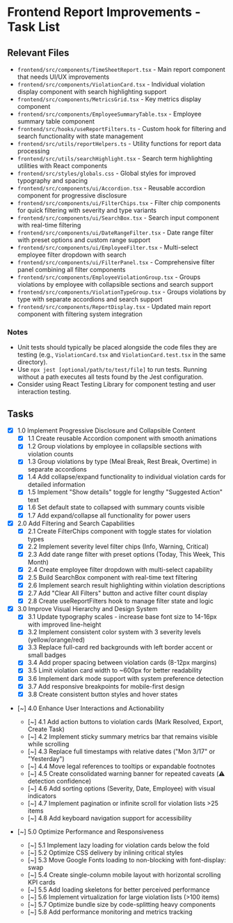 # Frontend Report Improvements - Task List

## Relevant Files

- `frontend/src/components/TimeSheetReport.tsx` - Main report component that needs UI/UX improvements
- `frontend/src/components/ViolationCard.tsx` - Individual violation display component with search highlighting support
- `frontend/src/components/MetricsGrid.tsx` - Key metrics display component
- `frontend/src/components/EmployeeSummaryTable.tsx` - Employee summary table component
- `frontend/src/hooks/useReportFilters.ts` - Custom hook for filtering and search functionality with state management
- `frontend/src/utils/reportHelpers.ts` - Utility functions for report data processing
- `frontend/src/utils/searchHighlight.tsx` - Search term highlighting utilities with React components
- `frontend/src/styles/globals.css` - Global styles for improved typography and spacing
- `frontend/src/components/ui/Accordion.tsx` - Reusable accordion component for progressive disclosure
- `frontend/src/components/ui/FilterChips.tsx` - Filter chip components for quick filtering with severity and type variants
- `frontend/src/components/ui/SearchBox.tsx` - Search input component with real-time filtering
- `frontend/src/components/ui/DateRangeFilter.tsx` - Date range filter with preset options and custom range support
- `frontend/src/components/ui/EmployeeFilter.tsx` - Multi-select employee filter dropdown with search
- `frontend/src/components/ui/FilterPanel.tsx` - Comprehensive filter panel combining all filter components
- `frontend/src/components/EmployeeViolationGroup.tsx` - Groups violations by employee with collapsible sections and search support
- `frontend/src/components/ViolationTypeGroup.tsx` - Groups violations by type with separate accordions and search support
- `frontend/src/components/ReportDisplay.tsx` - Updated main report component with filtering system integration

### Notes

- Unit tests should typically be placed alongside the code files they are testing (e.g., `ViolationCard.tsx` and `ViolationCard.test.tsx` in the same directory).
- Use `npx jest [optional/path/to/test/file]` to run tests. Running without a path executes all tests found by the Jest configuration.
- Consider using React Testing Library for component testing and user interaction testing.

## Tasks

- [x] 1.0 Implement Progressive Disclosure and Collapsible Content
  - [x] 1.1 Create reusable Accordion component with smooth animations
  - [x] 1.2 Group violations by employee in collapsible sections with violation counts
  - [x] 1.3 Group violations by type (Meal Break, Rest Break, Overtime) in separate accordions
  - [x] 1.4 Add collapse/expand functionality to individual violation cards for detailed information
  - [x] 1.5 Implement "Show details" toggle for lengthy "Suggested Action" text
  - [x] 1.6 Set default state to collapsed with summary counts visible
  - [x] 1.7 Add expand/collapse all functionality for power users

- [x] 2.0 Add Filtering and Search Capabilities  
  - [x] 2.1 Create FilterChips component with toggle states for violation types
  - [x] 2.2 Implement severity level filter chips (Info, Warning, Critical)
  - [x] 2.3 Add date range filter with preset options (Today, This Week, This Month)
  - [x] 2.4 Create employee filter dropdown with multi-select capability
  - [x] 2.5 Build SearchBox component with real-time text filtering
  - [x] 2.6 Implement search result highlighting within violation descriptions
  - [x] 2.7 Add "Clear All Filters" button and active filter count display
  - [x] 2.8 Create useReportFilters hook to manage filter state and logic

- [x] 3.0 Improve Visual Hierarchy and Design System
  - [x] 3.1 Update typography scales - increase base font size to 14-16px with improved line-height
  - [x] 3.2 Implement consistent color system with 3 severity levels (yellow/orange/red)
  - [x] 3.3 Replace full-card red backgrounds with left border accent or small badges
  - [x] 3.4 Add proper spacing between violation cards (8-12px margins)
  - [x] 3.5 Limit violation card width to ~600px for better readability
  - [x] 3.6 Implement dark mode support with system preference detection
  - [x] 3.7 Add responsive breakpoints for mobile-first design
  - [x] 3.8 Create consistent button styles and hover states

- [~] 4.0 Enhance User Interactions and Actionability
  - [~] 4.1 Add action buttons to violation cards (Mark Resolved, Export, Create Task)
  - [~] 4.2 Implement sticky summary metrics bar that remains visible while scrolling
  - [~] 4.3 Replace full timestamps with relative dates ("Mon 3/17" or "Yesterday")
  - [~] 4.4 Move legal references to tooltips or expandable footnotes
  - [~] 4.5 Create consolidated warning banner for repeated caveats (⚠️ detection confidence)
  - [~] 4.6 Add sorting options (Severity, Date, Employee) with visual indicators
  - [~] 4.7 Implement pagination or infinite scroll for violation lists >25 items
  - [~] 4.8 Add keyboard navigation support for accessibility

- [~] 5.0 Optimize Performance and Responsiveness
  - [~] 5.1 Implement lazy loading for violation cards below the fold
  - [~] 5.2 Optimize CSS delivery by inlining critical styles
  - [~] 5.3 Move Google Fonts loading to non-blocking with font-display: swap
  - [~] 5.4 Create single-column mobile layout with horizontal scrolling KPI cards
  - [~] 5.5 Add loading skeletons for better perceived performance
  - [~] 5.6 Implement virtualization for large violation lists (>100 items)
  - [~] 5.7 Optimize bundle size by code-splitting heavy components
  - [~] 5.8 Add performance monitoring and metrics tracking 